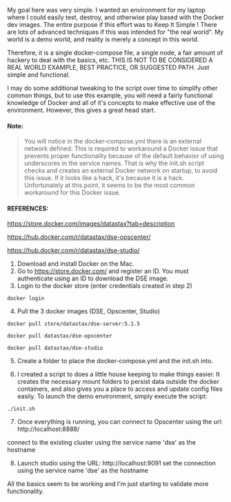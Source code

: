 My goal here was very simple.  I wanted an environment for my laptop where I could easily test, destroy, and otherwise play based with the Docker dev images.  The entire purpose if this effort was to Keep It Simple !  There are lots of advanced techniques if this was intended for "the real world".  My world is a demo world, and reality is merely a concept in this world.

Therefore, it is a single docker-compose file, a single node, a fair amount of hackery to deal with the basics, etc.  THIS IS NOT TO BE CONSIDERED A REAL WORLD EXAMPLE, BEST PRACTICE, OR SUGGESTED PATH.  Just simple and functional.

I may do some additional tweaking to the script over time to simplify other common things, but to use this example, you will need a fairly functional knowledge of Docker and all of it's concepts to make effective use of the environment.  However, this gives a great head start.

#### Note:  

>You will notice in the docker-compose.yml there is an external network defined.  This is required to workaround a Docker issue that prevents proper functionality because of the default behavior of using underscores in the service names.  That is why the init.sh script checks and creates an external Docker network on startup, to avoid this issue.  If it looks like a hack, it's because it is a hack.  Unfortunately at this point, it seems to be the most common workaround for this Docker issue.

#### REFERENCES:

https://store.docker.com/images/datastax?tab=description

https://hub.docker.com/r/datastax/dse-opscenter/

https://hub.docker.com/r/datastax/dse-studio/


1) Download and install Docker on the Mac.
2) Go to https://store.docker.com/ and register an ID.  You must authenticate using an ID to download the DSE image.
3) Login to the docker store (enter credentials created in step 2)
```
docker login
```
4) Pull the 3 docker images (DSE, Opscenter, Studio)
```
docker pull store/datastax/dse-server:5.1.5

docker pull datastax/dse-opscenter

docker pull datastax/dse-studio

```
5) Create a folder to place the docker-compose.yml and the init.sh into.

6) I created a script to does a little house keeping to make things easier.  It creates the necessary mount folders to persist data outside the docker containers, and also gives you a place to access and update config files easily.  To launch the demo environment, simply execute the script:
```
./init.sh
```
7) Once everything is running, you can connect to Opscenter using the url:
	http://localhost:8888/

connect to the existing cluster using the service name 'dse' as the hostname

8) Launch studio using the URL:
	http://localhost:9091
set the connection using the service name 'dse' as the hostname

All the basics seem to be working and I'm just starting to validate more functionality.  

